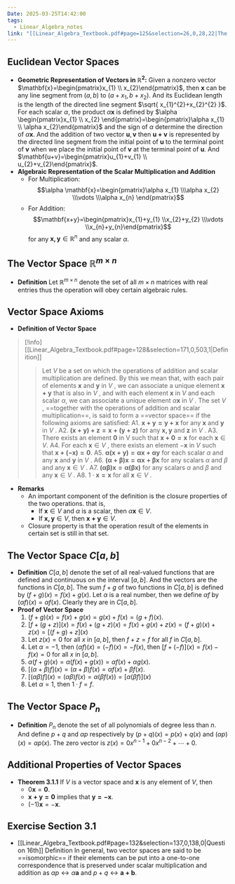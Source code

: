 ```yaml
---
Date: 2025-03-25T14:42:00
tags:
  - Linear_Algebra_notes
link: "[[Linear_Algebra_Textbook.pdf#page=125&selection=26,0,28,22|The link of chapter 3.1, Linear Algebra]]"
---
```

## **Euclidean Vector Spaces**

- **Geometric Representation of Vectors in $\mathbb{R}^{2}$:**
	Given a nonzero vector $\mathbf{x}=\begin{pmatrix}x_{1}  \\ x_{2}\end{pmatrix}$, then $\mathbf{x}$ can be any line segment from $(a,b)$ to $(a+x_{1},b+x_{2})$. 
	And its Euclidean length is the length of the directed line segment $\sqrt{ x_{1}^{2}+x_{2}^{2} }$. 
	For each scalar $\alpha$, the product $\alpha \mathbf{x}$ is defined by $\alpha \begin{pmatrix}x_{1} \\ x_{2} \end{pmatrix}=\begin{pmatrix}\alpha x_{1} \\ \alpha x_{2}\end{pmatrix}$ and the sign of $\alpha$ determine the direction of $\alpha \mathbf{x}$. 
	And the addition of two vector $\mathbf{u},\mathbf{v}$ then $\mathbf{u+v}$ is represented by the directed line segment from the initial point of $\mathbf{u}$ to the terminal point of $\mathbf{v}$ when we place the initial point of $\mathbf{v}$ at the terminal point of $\mathbf{u}$. And $\mathbf{u+v}=\begin{pmatrix}u_{1}+v_{1} \\ u_{2}+v_{2}\end{pmatrix}$.
- **Algebraic Representation of the Scalar Multiplication and Addition**
	- For Multiplication:
		$$\alpha \mathbf{x}=\begin{pmatrix}\alpha x_{1} \\\alpha x_{2} \\\vdots \\\alpha x_{n} \end{pmatrix}$$
	- For Addition:
		$$\mathbf{x+y}=\begin{pmatrix}x_{1}+y_{1} \\x_{2}+y_{2} \\\vdots \\x_{n}+y_{n}\end{pmatrix}$$
	for any $\mathbf{x,y}\in\mathbb{R}^{n}$ and any scalar $\alpha$.

## **The Vector Space $\mathbb{R}^{m\times n}$**

- **Definition**
	Let $\mathbb{R}^{m\times n}$ denote the set of all $m\times n$ matrices with real entries thus the operation will obey certain algebraic rules.

## **Vector Space Axioms**

- **Definition of Vector Space**
> [!info] [[Linear_Algebra_Textbook.pdf#page=128&selection=171,0,503,1|Definition]]
> > Let $V$ be a set on which the operations of addition and scalar multiplication are defined. By this we mean that, with each pair of elements $\mathbf{x}$ and $\mathbf{y}$ in $V$ , we can associate a unique element $\mathbf{x+y}$ that is also in $V$ , and with each element $\mathbf{x}$ in $V$ and each scalar $\alpha$, we can associate a unique element $\alpha \mathbf{x}$ in $V$ . The set $V$ , ==together with the operations of addition and scalar multiplication==, is said to form a ==vector space== if the following axioms are satisfied: 
> > A1. $\mathbf{x+y=y+x}$ for any $\mathbf{x}$ and $\mathbf{y}$ in $V$ . 
> > A2. $\mathbf{(x+y)+z=x+(y+z)}$ for any $\mathbf{x,y}$ and $\mathbf{z}$ in $V$ . 
> > A3. There exists an element $\mathbf{0}$ in V such that $\mathbf{x+0=x}$ for each $\mathbf{x}\in V$. 
> > A4. For each $\mathbf{x}\in V$ , there exists an element $-\mathbf{x}$ in $V$ such that $\mathbf{x+(-x)=0}$. 
> > A5. $\mathbf{\alpha (x+y)=\alpha x+\alpha y}$ for each scalar $\alpha$ and any $\mathbf{x}$ and $\mathbf{y}$ in $V$ . 
> > A6. $\mathbf{(\alpha+\beta)x=\alpha x+\beta x}$ for any scalars $\alpha$ and $\beta$ and any $\mathbf{x}\in V$ . 
> > A7. $\mathbf{(\alpha\beta)x=\alpha(\beta x)}$ for any scalars $\alpha$ and $\beta$ and any $\mathbf{x}\in V$ . 
> > A8. $1\cdot \mathbf{x=x}$ for all $\mathbf{x}\in V$ .

- **Remarks**
	- An important component of the definition is the closure properties of the two operations. that is, 
		- If $\mathbf{x}\in V$ and $\alpha$ is a scalar, then $\alpha \mathbf{x}\in V$.
		- If $\mathbf{x,y}\in V$, then $\mathbf{x+y}\in V$.
	- Closure property is that the operation result of the elements in certain set is still in that set.

## **The Vector Space $C[a,b]$**

- **Definition**
	$C[a,b]$ denote the set of all real-valued functions that are defined and continuous on the interval $[a,b]$. And the vectors are the functions in $C[a,b]$. The sum $f+g$ of two functions in $C[a,b]$ is defined by $(f+g)(x)=f(x)+g(x)$. Let $\alpha$ is a real number, then we define $\alpha f$ by $(\alpha f)(x)=\alpha f(x)$. Clearly they are in $C[a,b]$.
- **Proof of Vector Space**
	1. $(f+g)(x)=f(x)+g(x)=g(x)+f(x)=(g+f)(x)$.
	2.  $[f+(g+z)](x)=f(x)+(g+z)(x)=f(x)+g(x)+z(x)=(f+g)(x)+z(x)=[(f+g)+z](x)$
	3. Let $z(x)=0$ for all $x$ in $[a,b]$, then $f+z=f$ for all $f$ in $C[a,b]$.
	4. Let $\alpha=-1$, then $(\alpha f)(x)=(-f)(x)=-f(x)$, then $[f+(-f)](x)=f(x)-f(x)=0$ for all $x$ in $[a,b]$.
	5. $\alpha(f+g)(x)=\alpha(f(x)+g(x))=\alpha f(x)+\alpha g(x)$.
	6. $[(\alpha+\beta)f](x)=(\alpha+\beta)f(x)=\alpha f(x)+\beta f(x)$.
	7. $[(\alpha\beta)f](x)=(\alpha\beta)f(x)=\alpha(\beta f(x))=[\alpha(\beta f)](x)$
	8. Let $\alpha=1$, then $1\cdot f=f$.

## **The Vector Space $P_{n}$**

- **Definition**
	$P_{n}$ denote the set of all polynomials of degree less than $n$. And define $p+q$ and $\alpha p$ respectively by $(p+q)(x)=p(x)+q(x)$ and $(\alpha p)(x)=\alpha p(x)$. The zero vector is $z(x)=0x^{n-1}+0x^{n-2}+\cdots+0$.

## **Additional Properties of Vector Spaces**

- **Theorem 3.1.1**
	If $V$ is a vector space and $\mathbf{x}$ is any element of $V$, then 
	- $0\mathbf{x}=\mathbf{0}$.
	- $\mathbf{x+y=0}$ implies that $\mathbf{y=-x}$.
	- $(-1)\mathbf{x}=-\mathbf{x}$.

## **Exercise Section 3.1**

- [[Linear_Algebra_Textbook.pdf#page=132&selection=137,0,138,0|Question 16th]]
	Definition
		In general, two vector spaces are said to be ==isomorphic== if their elements can be put into a one-to-one correspondence that is preserved under scalar multiplication and addition as $\alpha p\leftrightarrow\alpha \mathbf{a}$ and $p+q\leftrightarrow \mathbf{a+b}$.